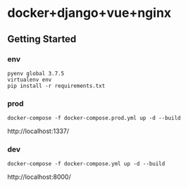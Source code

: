 # docker+django+vue+nginx

## Getting Started

### env
```
pyenv global 3.7.5 
virtualenv env 
pip install -r requirements.txt 
``` 

### prod 
```
docker-compose -f docker-compose.prod.yml up -d --build
``` 


http://localhost:1337/ 

### dev 

```
docker-compose -f docker-compose.yml up -d --build
``` 


http://localhost:8000/

